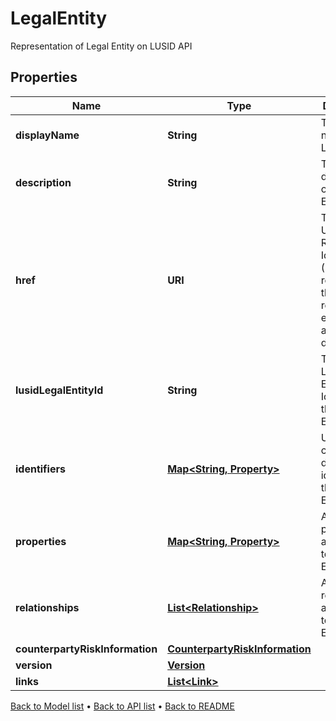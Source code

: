 

# LegalEntity

Representation of Legal Entity on LUSID API

## Properties

| Name | Type | Description | Notes |
|------------ | ------------- | ------------- | -------------|
|**displayName** | **String** | The display name of the Legal Entity |  [optional] |
|**description** | **String** | The description of the Legal Entity |  [optional] |
|**href** | **URI** | The specific Uniform Resource Identifier (URI) for this resource at the requested effective and asAt datetime. |  [optional] |
|**lusidLegalEntityId** | **String** | The unique LUSID Legal Entity Identifier of the Legal Entity. |  [optional] |
|**identifiers** | [**Map&lt;String, Property&gt;**](Property.md) | Unique client-defined identifiers of the Legal Entity. |  [optional] |
|**properties** | [**Map&lt;String, Property&gt;**](Property.md) | A set of properties associated to the Legal Entity. |  [optional] |
|**relationships** | [**List&lt;Relationship&gt;**](Relationship.md) | A set of relationships associated to the Legal Entity. |  [optional] |
|**counterpartyRiskInformation** | [**CounterpartyRiskInformation**](CounterpartyRiskInformation.md) |  |  [optional] |
|**version** | [**Version**](Version.md) |  |  [optional] |
|**links** | [**List&lt;Link&gt;**](Link.md) |  |  [optional] |



[Back to Model list](../README.md#documentation-for-models) &#8226; [Back to API list](../README.md#documentation-for-api-endpoints) &#8226; [Back to README](../README.md)


